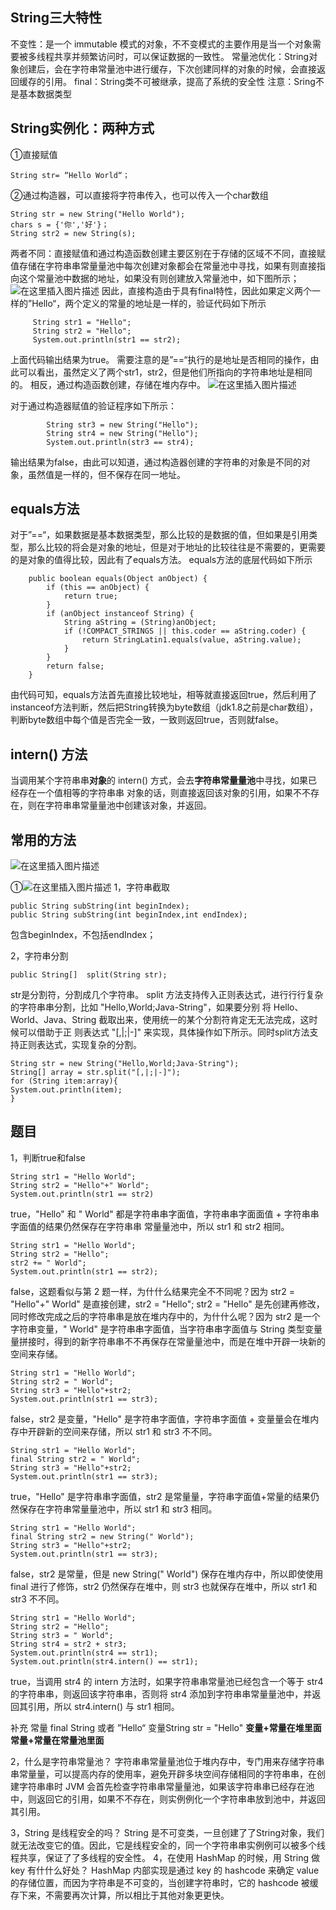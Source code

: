 ## String三大特性
不变性：是一个 immutable 模式的对象，不不变模式的主要作用是当一个对象需要被多线程共享并频繁访问时，可以保证数据的一致性。
常量池优化：String对象创建后，会在字符串常量池中进行缓存，下次创建同样的对象的时候，会直接返回缓存的引用。
final：String类不可被继承，提高了系统的安全性
注意：Sring不是基本数据类型
## String实例化：两种方式
①直接赋值

```
String str= “Hello World“；
```

②通过构造器，可以直接将字符串传入，也可以传入一个char数组

```
String str = new String("Hello World");
chars s = {'你','好'}；
String str2 = new String(s);
```
两者不同：直接赋值和通过构造函数创建主要区别在于存储的区域不不同，直接赋值存储在字符串串常量量池中每次创建对象都会在常量池中寻找，如果有则直接指向这个常量池中数据的地址，如果没有则创建放入常量池中，如下图所示；
![在这里插入图片描述](https://raw.githubusercontent.com/PeipengWang/picture/master/20200721223930393.png)
因此，直接构造由于具有final特性，因此如果定义两个一样的”Hello“，两个定义的常量的地址是一样的，验证代码如下所示

```
     String str1 = "Hello";
     String str2 = "Hello";
     System.out.println(str1 == str2);
```
上面代码输出结果为true。
需要注意的是”==“执行的是地址是否相同的操作，由此可以看出，虽然定义了两个str1，str2，但是他们所指向的字符串地址是相同的。
相反，通过构造函数创建，存储在堆内存中。
![在这里插入图片描述](https://raw.githubusercontent.com/PeipengWang/picture/master/20200721224014658.png)

对于通过构造器赋值的验证程序如下所示：

```
        String str3 = new String("Hello");
        String str4 = new String("Hello");
        System.out.println(str3 == str4);
```
输出结果为false，由此可以知道，通过构造器创建的字符串的对象是不同的对象，虽然值是一样的，但不保存在同一地址。

## equals方法
对于”==“，如果数据是基本数据类型，那么比较的是数据的值，但如果是引用类型，那么比较的将会是对象的地址，但是对于地址的比较往往是不需要的，更需要的是对象的值得比较，因此有了equals方法。
equals方法的底层代码如下所示

```
    public boolean equals(Object anObject) {
        if (this == anObject) {
            return true;
        }
        if (anObject instanceof String) {
            String aString = (String)anObject;
            if (!COMPACT_STRINGS || this.coder == aString.coder) {
                return StringLatin1.equals(value, aString.value);
            }
        }
        return false;
    }
```
由代码可知，equals方法首先直接比较地址，相等就直接返回true，然后利用了instanceof方法判断，然后把String转换为byte数组（jdk1.8之前是char数组），判断byte数组中每个值是否完全一致，一致则返回true，否则就false。
## intern() 方法
当调用某个字符串串**对象**的 intern() 方式，会去**字符串常量量池**中寻找，如果已经存在一个值相等的字符串串
对象的话，则直接返回该对象的引用，如果不不存在，则在字符串串常量量池中创建该对象，并返回。
## 常用的方法
![在这里插入图片描述](https://raw.githubusercontent.com/PeipengWang/picture/master/20200722095233907.png)

①![在这里插入图片描述](https://raw.githubusercontent.com/PeipengWang/picture/master/20200722095157416.png)
1，字符串截取

```
public String subString(int beginIndex);
public String subString(int beginIndex,int endIndex);
```
包含beginIndex，不包括endIndex；


2，字符串分割

```
public String[]  split(String str);
```
str是分割符，分割成几个字符串。
split 方法支持传入正则表达式，进⾏行行复杂的字符串串分割，比如 "Hello,World;Java-String"，如果要分别
将 Hello、World、Java、String 截取出来，使用统一的某个分割符肯定⽆无法完成，这时候可以借助于正
则表达式 "[,|;|-]" 来实现，具体操作如下所示。同时split方法支持正则表达式，实现复杂的分割。

```
String str = new String("Hello,World;Java-String");
String[] array = str.split("[,|;|-]");
for (String item:array){
System.out.println(item);
}
```

## 题目
1，判断true和false

```
String str1 = "Hello World";
String str2 = "Hello"+" World";
System.out.println(str1 == str2)
```
true，"Hello" 和 " World" 都是字符串串字面值，字符串串字⾯面值 + 字符串串字面值的结果仍然保存在字符串串
常量量池中，所以 str1 和 str2 相同。
```
String str1 = "Hello World";
String str2 = "Hello";
str2 += " World";
System.out.println(str1 == str2);
```
false，这题看似与第 2 题一样，为什什么结果完全不不同呢？因为 str2 = "Hello"+" World" 是直接创建，str2 = "Hello"; str2 = "Hello" 是先创建再修改，同时修改完成之后的字符串串是放在堆内存中的，为什什么呢？因为 str2 是一个字符串变量，" World" 是字符串串字面值，当字符串串字面值与 String 类型变量量拼接时，得到的新字符串串不不再保存在常量量池中，而是在堆中开辟一块新的空间来存储。


```
String str1 = "Hello World";
String str2 = " World";
String str3 = "Hello"+str2;
System.out.println(str1 == str3);
```

false，str2 是变量，"Hello" 是字符串字面值，字符串字面值 + 变量量会在堆内存中开辟新的空间来存储，所以 str1 和 str3 不不同。

```
String str1 = "Hello World";
final String str2 = " World";
String str3 = "Hello"+str2;
System.out.println(str1 == str3);
```
true，"Hello" 是字符串串字面值，str2 是常量量，字符串字面值+常量的结果仍然保存在字符串常量量池中，所以 str1 和 str3 相同。

```
String str1 = "Hello World";
final String str2 = new String(" World");
String str3 = "Hello"+str2;
System.out.println(str1 == str3);
```
false，str2 是常量，但是 new String(" World") 保存在堆内存中，所以即使使用 final 进行了修饰，str2 仍然保存在堆中，则 str3 也就保存在堆中，所以 str1 和 str3 不不同。

```
String str1 = "Hello World";
String str2 = "Hello";
String str3 = " World";
String str4 = str2 + str3;
System.out.println(str4 == str1);
System.out.println(str4.intern() == str1);
```
true，当调用 str4 的 intern 方法时，如果字符串串常量池已经包含一个等于 str4 的字符串串，则返回该字符串串，否则将 str4 添加到字符串串常量量池中，并返回其引用，所以 str4.intern() 与 str1 相同。

补充
常量 final String 或者 ”Hello“
变量String str = "Hello"
**变量+常量在堆里面**
**常量+常量在常量池里面**

2，什么是字符串常量池？
字符串串常量量池位于堆内存中，专门用来存储字符串串常量量，可以提高内存的使用率，避免开辟多块空间存储相同的字符串串，在创建字符串串时 JVM 会首先检查字符串串常量量池，如果该字符串串已经存在池中，则返回它的引用，如果不不存在，则实例例化一个字符串串放到池中，并返回其引用。

3，String 是线程安全的吗？
String 是不可变类，一旦创建了了String对象，我们就无法改变它的值。因此，它是线程安全的，同一个字符串串实例例可以被多个线程共享，保证了了多线程的安全性。
4，在使用 HashMap 的时候，用 String 做 key 有什什么好处？
HashMap 内部实现是通过 key 的 hashcode 来确定 value 的存储位置，而因为字符串是不可变的，当创建字符串时，它的 hashcode 被缓存下来，不需要再次计算，所以相比于其他对象更更快。

